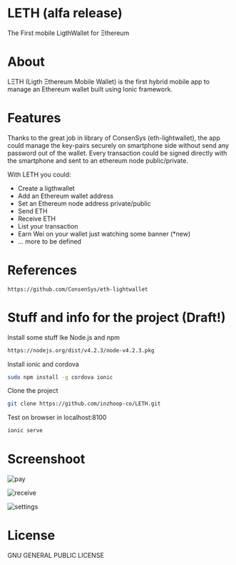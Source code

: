 # LETH (alfa release)
The First mobile LigthWallet for Ξthereum

# About
LΞTH (Ligth Ξthereum Mobile Wallet) is the first hybrid mobile app to manage an Ethereum wallet built using Ionic framework.

# Features
Thanks to the great job in library of ConsenSys (eth-lightwallet), the app could manage the key-pairs securely on smartphone side without send any password out of the wallet.
Every transaction could be signed directly with the smartphone and sent to an ethereum node public/private.

With LETH you could:

- Create a ligthwallet 
- Add an Ethereum wallet address
- Set an Ethereum node address private/public
- Send ETH
- Receive ETH
- List your transaction
- Earn Wei on your wallet just watching some banner (*new)
- ... more to be defined

# References
```
https://github.com/ConsenSys/eth-lightwallet
```

# Stuff and info for the project (Draft!)

Install some stuff lke Node.js and npm  
```bash
https://nodejs.org/dist/v4.2.3/node-v4.2.3.pkg
```

Install ionic and cordova
```bash
sudo npm install -g cordova ionic
```

Clone the project
```bash
git clone https://github.com/inzhoop-co/LETH.git
```

Test on browser in localhost:8100
```bash
ionic serve
```

# Screenshoot
![pay](https://github.com/inzhoop-co/LETH/blob/master/resources/screenshot/Pay.PNG)

![receive](https://github.com/inzhoop-co/LETH/blob/master/resources/screenshot/Receive.PNG)

![settings](https://github.com/inzhoop-co/LETH/blob/master/resources/screenshot/Settings.PNG)

# License
 GNU GENERAL PUBLIC LICENSE
